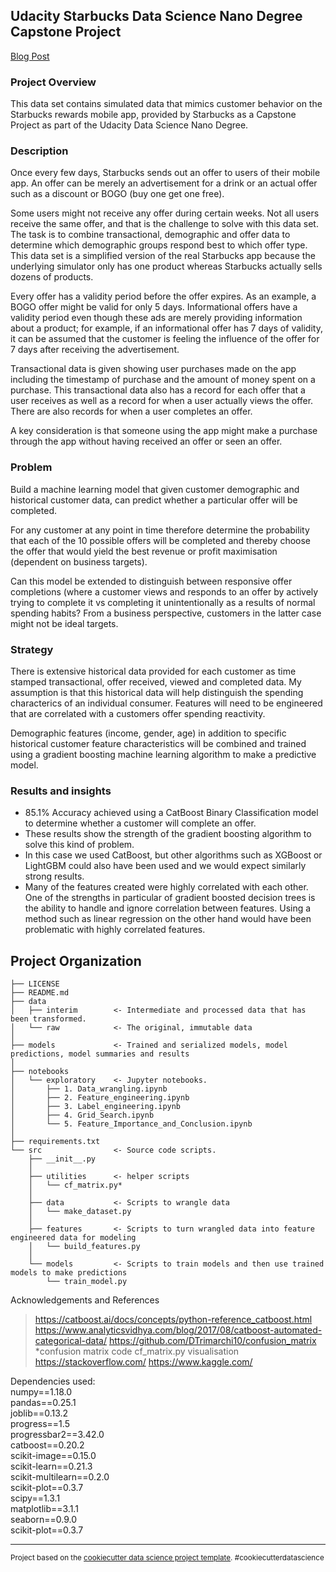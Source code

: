 ## Udacity Starbucks Data Science Nano Degree Capstone Project

<a href="https://medium.com/@gareth.egerton/starbucks-udacity-capstone-project-5d3d6776d73">Blog Post</a>


### Project Overview

This data set contains simulated data that mimics customer behavior on the Starbucks rewards mobile app, provided by Starbucks as a Capstone Project as part of the Udacity Data Science Nano Degree.

### Description

Once every few days, Starbucks sends out an offer to users of their mobile app. An offer can be merely an advertisement for a drink or an actual offer such as a discount or BOGO (buy one get one free).

Some users might not receive any offer during certain weeks.
Not all users receive the same offer, and that is the challenge to solve with this data set.
The task is to combine transactional, demographic and offer data to determine which demographic groups respond best to which offer type. This data set is a simplified version of the real Starbucks app because the underlying simulator only has one product whereas Starbucks actually sells dozens of products.

Every offer has a validity period before the offer expires. As an example, a BOGO offer might be valid for only 5 days. Informational offers have a validity period even though these ads are merely providing information about a product; for example, if an informational offer has 7 days of validity, it can be assumed that the customer is feeling the influence of the offer for 7 days after receiving the advertisement.

Transactional data is given showing user purchases made on the app including the timestamp of purchase and the amount of money spent on a purchase. This transactional data also has a record for each offer that a user receives as well as a record for when a user actually views the offer. There are also records for when a user completes an offer.

A key consideration is that someone using the app might make a purchase through the app without having received an offer or seen an offer.

### Problem
Build a machine learning model that given customer demographic and historical customer data, can predict whether a particular offer will be completed.

For any customer at any point in time therefore determine the probability that each of the 10 possible offers will be completed and thereby choose the offer that would yield the best revenue or profit maximisation (dependent on business targets).

Can this model be extended to distinguish between responsive offer completions (where a customer views and responds to an offer by actively trying to complete it vs completing it unintentionally as a results of normal spending habits? From a business perspective, customers in the latter case might not be ideal targets.

### Strategy
There is extensive historical data provided for each customer as time stamped transactional, offer received, viewed and completed data. My assumption is that this historical data will help distinguish the spending characterics of an individual consumer. Features will need to be engineered that are correlated with a customers offer spending reactivity.

Demographic features (income, gender, age) in addition to specific historical customer feature characteristics will be combined and trained using a gradient boosting machine learning algorithm to make a predictive model.

### Results and insights
* 85.1% Accuracy achieved using a CatBoost Binary Classification model to determine whether a customer will complete an offer.
* These results show the strength of the gradient boosting algorithm to solve this kind of problem.
* In this case we used CatBoost, but other algorithms such as XGBoost or LightGBM could also have been used and we would expect similarly strong results.
* Many of the features created were highly correlated with each other. One of the strengths in particular of gradient boosted decision trees is the ability to handle and ignore correlation between features. Using a method such as linear regression on the other hand would have been problematic with highly correlated features.


Project Organization
------------

    ├── LICENSE
    ├── README.md          
    ├── data
    │   ├── interim        <- Intermediate and processed data that has been transformed.
    │   └── raw            <- The original, immutable data 
    │
    ├── models             <- Trained and serialized models, model predictions, model summaries and results
    │
    ├── notebooks          
    │   └── exploratory    <- Jupyter notebooks.
    │       ├── 1. Data_wrangling.ipynb
    │       ├── 2. Feature_engineering.ipynb
    │       ├── 3. Label_engineering.ipynb
    │       ├── 4. Grid_Search.ipynb
    │       └── 5. Feature_Importance_and_Conclusion.ipynb
    │
    ├── requirements.txt   
    └── src                <- Source code scripts.
        ├── __init__.py    
        │   
        ├── utilities      <- helper scripts 
        │   └── cf_matrix.py*
        │
        ├── data           <- Scripts to wrangle data
        │   └── make_dataset.py
        │
        ├── features       <- Scripts to turn wrangled data into feature engineered data for modeling
        │   └── build_features.py
        │
        └── models         <- Scripts to train models and then use trained models to make predictions
            └── train_model.py


Acknowledgements and References

> https://catboost.ai/docs/concepts/python-reference_catboost.html
> https://www.analyticsvidhya.com/blog/2017/08/catboost-automated-categorical-data/
> https://github.com/DTrimarchi10/confusion_matrix *confusion matrix code cf_matrix.py visualisation
> https://stackoverflow.com/
> https://www.kaggle.com/

Dependencies used:<br>
numpy==1.18.0 <br>
pandas==0.25.1 <br>
joblib==0.13.2 <br>
progress==1.5 <br>
progressbar2==3.42.0 <br>
catboost==0.20.2 <br>
scikit-image==0.15.0 <br>
scikit-learn==0.21.3 <br>
scikit-multilearn==0.2.0 <br>
scikit-plot==0.3.7 <br>
scipy==1.3.1 <br> 
matplotlib==3.1.1 <br>
seaborn==0.9.0 <br> 
scikit-plot==0.3.7 <br>


--------

<p><small>Project based on the <a target="_blank" href="https://drivendata.github.io/cookiecutter-data-science/">cookiecutter data science project template</a>. #cookiecutterdatascience</small></p>
